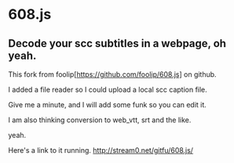 # 608.js

## Decode your scc subtitles in a webpage, oh yeah.

This  fork from foolip[https://github.com/foolip/608.js] on github.

I added a file reader so I could upload a local scc caption file.

Give me a minute, and I will add some funk so you can edit it. 

I am also thinking conversion to web_vtt, srt and the like.

yeah.

Here's a link to it running.
 http://stream0.net/gitfu/608.js/
